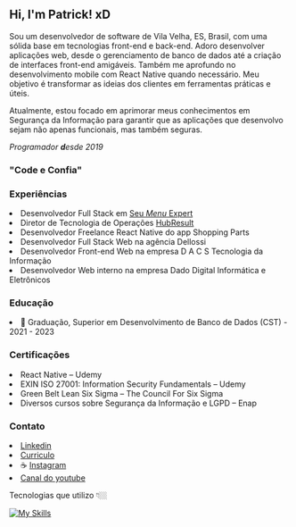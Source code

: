 ## Hi, I'm Patrick! xD

Sou um desenvolvedor de software de Vila Velha, ES, Brasil, com uma sólida base em tecnologias front-end e back-end. Adoro desenvolver aplicações web, desde o gerenciamento de banco de dados até a criação de interfaces front-end amigáveis. Também me aprofundo no desenvolvimento mobile com React Native quando necessário. Meu objetivo é transformar as ideias dos clientes em ferramentas práticas e úteis.

Atualmente, estou focado em aprimorar meus conhecimentos em Segurança da Informação para garantir que as aplicações que desenvolvo sejam não apenas funcionais, mas também seguras.

_Programador <b>d</b>esde 2019_

<h3>"Code e Confia"</h3>
<!-- <li>📍 De Vila <i>V</i>elha - ES</li> -->

### Experiências
<li>Desenvolvedor Full Stack em <a href='https://seumenuexpert.com.br/' target='_blank'>Seu <i>Menu</i> Expert</a></li>
<li>Diretor de Tecnologia de Operações <a href='https://hubresult.com/' target='_blank'>HubResult</a></li>
<li>Desenvolvedor Freelance React Native do app Shopping Parts</li>
<li>Desenvolvedor Full Stack Web na agência Dellossi</li>
<li>Desenvolvedor Front-end Web na empresa D A C S Tecnologia da Informação</li>
<li>Desenvolvedor Web interno na empresa Dado Digital Informática e Eletrônicos</li>

### Educação
<li>📜 Graduação, Superior em Desenvolvimento de Banco de Dados (CST) - 2021 - 2023</li>

### Certificações
<li>React Native – Udemy</li>
<li>EXIN ISO 27001: Information Security Fundamentals – Udemy</li>
<li>Green Belt Lean Six Sigma – The Council For Six Sigma</li>
<li>Diversos cursos sobre Segurança da Informação e LGPD – Enap</li>

### Contato
<li><a href='https://www.linkedin.com/in/p-luca' target='_blank'>Linkedin</a></li>
<li><a href='https://closeluca1.github.io/patrick-martins-resume/' target='_blank'>Curriculo</a></li>
<li>☕ <a href='https://www.instagram.com/closeluca1' target='_blank'>Instagram</a></li>
<li><a href='https://www.youtube.com/@closeluca1' target='_blank'>Canal do youtube</a></li>
<ul></ul>
<p>Tecnologias q<i>u</i>e utilizo 👇🏼</p>

[![My Skills](https://skillicons.dev/icons?i=react,nodejs,nextjs,angular,golang,mongodb,php,mysql,firebase,tailwind,figma,vscode&perline=15)](https://hubresult.com/patrick-martins)
 
<!--
- Full-Stack developer
  - knowledge
    - HTML5 `&` CSS3
    - Bootstrap `&` Tailwindcss
    - Java$cript `&` Typescript 
    - _React_ `&` _React Native_
    - NodeJs `&` _MongoDB_
    - MySQL 

[x] Figma 
[x] photoshop
-->
<!-- #### my accomplishments
[x] Achei Que Sabia Jogar
  - portfolio page
    - > https://acheiquesabiajogar.com.br/

[x] Ela frases
  - Application built in `react native`, `nodejs/mongo` with authentication system. The application is a generator of daily motivational phrases, where the user can save the phrase, view others who liked them, suggest content and edit the profile; App available on PlayStore.
    - >https://play.google.com/store/apps/details?id=com.elafrases -->

##

<!-- 

- Front-End developer `&` User interface designer
  - knowledge
    - HTML5 `&` CSS3
    - Bootstrap `&` Tailwindcss
    - Java$cript `&` Typescript 
    - _Figma_ `&` _Photoshop_
- Amateur writer

##

### Contact

- [Personal Instagram](https://www.instagram.com/_lucawww/)

##

### More
  
- [Personal page](https://closeluca1.github.io/personal-page/) ✍🏼 - My progress.
- [Website Case Buttons](https://casebuttons.com/) 💻  Working on it `&&` Site being created with Java$cript, Bootstrap+Sass, NodeJs and SEO techniques being applied; The site is a collection of pre-styled buttons with CSS code available for use in projects.
-->
<!--
<a href="https://github.com/closeluca1">
  <div style="min-width: 100%; display: flex; flex-direction:row; flex-wrap: wrap; align-items: center; justify-content: space-between;">
  
  
  
  <img style="height: 160px;" src="https://github-readme-stats.vercel.app/api?username=closeluca1&show_icons=true&theme=merko&include_all_commits=true&count_private=true"/>
  
  <img style="height: 160px;" src="https://github-readme-stats.vercel.app/api/top-langs/?username=closeluca1&layout=compact&langs_count=7&theme=merko"/>
  
  
  </div>
  </a>
-->
  
<!-- # Aboutme
Between October and November 2018 I found what I wanted to learn, programming, but a some months ago I had already took a Python course that I did not like, however taught me a lot. In mid-2013 I edited, with the help of internet tutorials, game servers, ended up learning HTML and DB, nothing too deep. When I found what I wanted to do, I decided not to be a "tutorial boy" anymore and really learn. Today I don't concede drop something I want to learn, I don't know how long it will take, but I know I'll learn. November 2019; I have a year of experience on the engine, Construct, 4 games made for computer platform and 7 games for mobile platform. Knowledge in english, HTML5, CSS and programming logic. I am focusing my time on JS; I will be updating this file annually.
 -->
